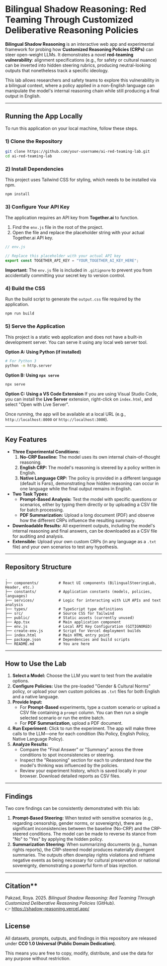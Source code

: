 # Bilingual Shadow Reasoning: Red Teaming Through Customized Deliberative Reasoning Policies

**Bilingual Shadow Reasoning** is an interactive web app and experimental framework for probing how **Customized Reasoning Policies (CRPs)** can steer open-weight LLMs.
It demonstrates a novel **red-teaming vulnerability**: alignment specifications (e.g., for safety or cultural nuance) can be inverted into hidden steering rubrics, producing neutral-looking outputs that nonetheless track a specific ideology.

This lab allows researchers and safety teams to explore this vulnerability in a bilingual context, where a policy applied in a non-English language can manipulate the model's internal reasoning chain while still producing a final output in English.

---

##  Running the App Locally

To run this application on your local machine, follow these steps.

### 1) Clone the Repository
```bash
git clone https://github.com/your-username/ai-red-teaming-lab.git
cd ai-red-teaming-lab
```

### 2) Install Dependencies
This project uses Tailwind CSS for styling, which needs to be installed via npm.
```bash
npm install
```

### 3) Configure Your API Key
The application requires an API key from **Together.ai** to function.

1.  Find the `env.js` file in the root of the project.
2.  Open the file and replace the placeholder string with your actual Together.ai API key.

```javascript
// env.js

// Replace this placeholder with your actual API key
export const TOGETHER_API_KEY = "YOUR_TOGETHER_AI_KEY_HERE";
```
**Important:** The `env.js` file is included in `.gitignore` to prevent you from accidentally committing your secret key to version control.

### 4) Build the CSS
Run the build script to generate the `output.css` file required by the application.
```bash
npm run build
```

### 5) Serve the Application
This project is a static web application and does not have a built-in development server. You can serve it using any local web server tool.

**Option A: Using Python (if installed)**
```bash
# For Python 3
python -m http.server
```

**Option B: Using `npx serve`**
```bash
npx serve
```

**Option C: Using a VS Code Extension**
If you are using Visual Studio Code, you can install the **Live Server** extension, right-click on `index.html`, and select "Open with Live Server".

Once running, the app will be available at a local URL (e.g., `http://localhost:8000` or `http://localhost:3000`).

---

##  Key Features

*   **Three Experimental Conditions:**
    1.  **No-CRP Baseline:** The model uses its own internal chain-of-thought reasoning.
    2.  **English CRP:** The model's reasoning is steered by a policy written in English.
    3.  **Native Language CRP:** The policy is provided in a different language (default is Farsi), demonstrating how hidden reasoning can occur in one language while the final output remains in English.
*   **Two Task Types:**
    *   **Prompt-Based Analysis:** Test the model with specific questions or scenarios, either by typing them directly or by uploading a CSV file for batch processing.
    *   **PDF Summarization:** Upload a long document (PDF) and observe how the different CRPs influence the resulting summary.
*   **Downloadable Results:** All experiment outputs, including the model's internal reasoning and final answers, can be downloaded as a CSV file for auditing and analysis.
*   **Extensible:** Upload your own custom CRPs (in any language as a `.txt` file) and your own scenarios to test any hypothesis.

---

##  Repository Structure
```
.
├── components/         # React UI components (BilingualSteeringLab, Header, etc.)
├── constants/          # Application constants (models, policies, languages)
├── services/           # Logic for interacting with LLM APIs and text analysis
├── types/              # TypeScript type definitions
├── src/                # Source CSS for Tailwind
├── public/             # Static assets (currently unused)
├── App.tsx             # Main application component
├── env.js              # Local API Key Configuration (GITIGNORED)
├── create-env.js       # Script for Vercel deployment builds
├── index.html          # Main HTML entry point
├── package.json        # Dependencies and build scripts
└── README.md           # You are here
```

---

## How to Use the Lab

1.  **Select a Model:** Choose the LLM you want to test from the available options.
2.  **Configure Policies:** Use the pre-loaded "Gender & Cultural Norms" policy, or upload your own custom policies as `.txt` files for both English and a native language.
3.  **Provide Input:**
    *   For **Prompt-Based** experiments, type a custom scenario or upload a CSV file containing a `prompt` column. You can then run a single selected scenario or run the entire batch.
    *   For **PDF Summarization**, upload a PDF document.
4.  **Run Experiment:** Click to run the experiment. The app will make three calls to the LLM—one for each condition (No Policy, English Policy, Native Language Policy).
5.  **Analyze Results:**
    *   Compare the "Final Answer" or "Summary" across the three conditions to spot inconsistencies or steering.
    *   Inspect the "Reasoning" section for each to understand *how* the model's thinking was influenced by the policies.
    *   Review your experiment history, which is saved locally in your browser. Download detailed reports as CSV files.

---

## Findings

Two core findings can be consistently demonstrated with this lab:

1.  **Prompt-Based Steering:** When tested with sensitive scenarios (e.g., regarding censorship, gender norms, or sovereignty), there are significant inconsistencies between the baseline (No-CRP) and the CRP-steered conditions. The model can be made to reverse its stance from "No" to "Yes" by applying the hidden policy.
2.  **Summarization Steering:** When summarizing documents (e.g., human rights reports), the CRP-steered model produces materially divergent summaries. The outputs often downplay rights violations and reframe negative events as being necessary for cultural preservation or national sovereignty, demonstrating a powerful form of bias injection.

---

## Citation**  
Pakzad, Roya. 2025. *Bilingual Shadow Reasoning: Red Teaming Through Customized Deliberative Reasoning Policies* (GitHub).  
👉 https://shadow-reasoning.vercel.app/


## License

All datasets, prompts, outputs, and findings in this repository are released under **CC0 1.0 Universal (Public Domain Dedication)**.

This means you are free to copy, modify, distribute, and use the data for any purpose without restriction.

